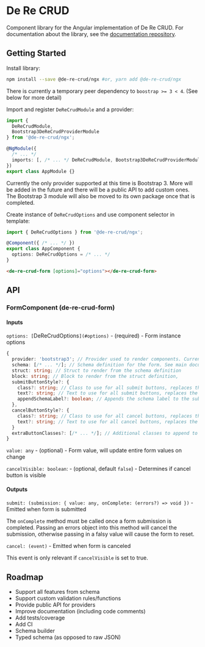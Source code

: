 # De Re CRUD

Component library for the Angular implementation of De Re CRUD. For documentation about the library, see the [documentation repository](https://github.com/DeReCRUD/documentation).

## Getting Started

Install library:

```bash
npm install --save @de-re-crud/ngx #or, yarn add @de-re-crud/ngx
```

There is currently a temporary peer dependency to `boostrap >= 3 < 4`. (See below for more detail)

Import and register `DeReCrudModule` and a provider:

```typescript
import {
  DeReCrudModule,
  Bootstrap3DeReCrudProviderModule
} from '@de-re-crud/ngx';

@NgModule({
  /* ... */
  imports: [, /* ... */ DeReCrudModule, Bootstrap3DeReCrudProviderModule]
})
export class AppModule {}
```

Currently the only provider supported at this time is Bootstrap 3. More will be added in the future and there will be a public API to add custom ones. The Bootstrap 3 module will also be moved to its own package once that is completed.

Create instance of `DeReCrudOptions` and use component selector in template:

```typescript
import { DeReCrudOptions } from '@de-re-crud/ngx';

@Component({ /* ... */ })
export class AppComponent {
  options: DeReCrudOptions = /* ... */
}
```

```html
<de-re-crud-form [options]="options"></de-re-crud-form>
```

## API

### FormComponent (de-re-crud-form)

#### Inputs

`options: [`DeReCrudOptions`](#options)` - (required) - Form instance options

```typescript
{
  provider: 'bootstrap3'; // Provider used to render components. Currently 'bootstrap3' is the only supported option.
  schema: [/* ... */]; // Schema definition for the form. See main documentation repo for more details. Not all options are currently supported.
  struct: string; // Struct to render from the schema definition
  block: string; // Block to render from the struct definition,
  submitButtonStyle?: {
    class?: string; // Class to use for all submit buttons, replaces the default
    text?: string; // Text to use for all submit buttons, replaces the default
    appendSchemaLabel?: boolean; // Appends the schema label to the submit button
  },
  cancelButtonStyle?: {
    class?: string; // Class to use for all cancel buttons, replaces the default
    text?: string; // Text to use for all cancel buttons, replaces the default
  }
  extraButtonClasses?: [/* ... */]; // Additional classes to append to all buttons
}
```

`value: any` - (optional) - Form value, will update entire form values on change

`cancelVisible: boolean`: - (optional, default `false`) - Determines if cancel button is visible

#### Outputs

`submit: (submission: { value: any, onComplete: (errors?) => void })` - Emitted when form is submitted

The `onComplete` method must be called once a form submission is completed. Passing an errors object into this method will cancel the submission, otherwise passing in a falsy value will cause the form to reset.

`cancel: (event)` - Emitted when form is canceled

This event is only relevant if `cancelVisible` is set to true.

## Roadmap

* Support all features from schema
* Support custom validation rules/functions
* Provide public API for providers
* Improve documentation (including code comments)
* Add tests/coverage
* Add CI
* Schema builder
* Typed schema (as opposed to raw JSON)
